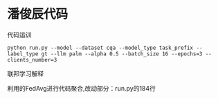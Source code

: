 # 潘俊辰代码
代码运训

```
python run.py --model --dataset cqa --model_type task_prefix --label_type gt --llm palm --alpha 0.5 --batch_size 16 --epochs=3 --clients_number=3
```

联邦学习解释

利用的FedAvg进行代码聚合,改动部分：run.py的184行
